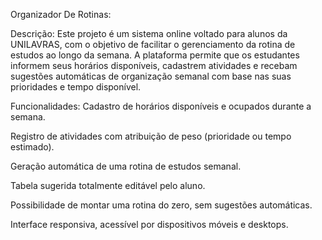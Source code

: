 Organizador De Rotinas:

Descrição:
Este projeto é um sistema online voltado para alunos da UNILAVRAS, com o objetivo de facilitar o gerenciamento da rotina de estudos ao longo da semana. A plataforma permite que os estudantes informem seus horários disponíveis, cadastrem atividades e recebam sugestões automáticas de organização semanal com base nas suas prioridades e tempo disponível.

Funcionalidades:
Cadastro de horários disponíveis e ocupados durante a semana.

Registro de atividades com atribuição de peso (prioridade ou tempo estimado).

Geração automática de uma rotina de estudos semanal.

Tabela sugerida totalmente editável pelo aluno.

Possibilidade de montar uma rotina do zero, sem sugestões automáticas.

Interface responsiva, acessível por dispositivos móveis e desktops.
